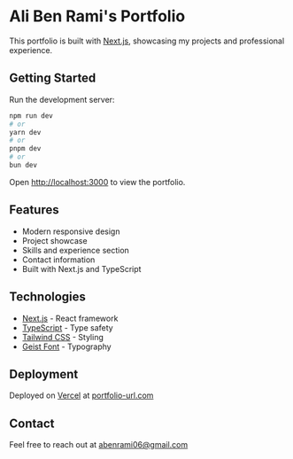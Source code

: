 # Ali Ben Rami's Portfolio

This portfolio is built with [Next.js](https://nextjs.org), showcasing my projects and professional experience.

## Getting Started

Run the development server:

```bash
npm run dev
# or
yarn dev
# or
pnpm dev
# or
bun dev
```

Open [http://localhost:3000](http://localhost:3000) to view the portfolio.

## Features

- Modern responsive design
- Project showcase
- Skills and experience section
- Contact information
- Built with Next.js and TypeScript

## Technologies

- [Next.js](https://nextjs.org) - React framework
- [TypeScript](https://www.typescriptlang.org/) - Type safety
- [Tailwind CSS](https://tailwindcss.com) - Styling
- [Geist Font](https://vercel.com/font) - Typography

## Deployment

Deployed on [Vercel](https://vercel.com) at [portfolio-url.com](https://portfolio-url.com)

## Contact

Feel free to reach out at [abenrami06@gmail.com](mailto:abenrami06@gmail.com)
